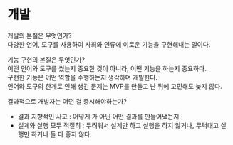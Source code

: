 # 개발
개발의 본질은 무엇인가?<br>
다양한 언어, 도구를 사용하여 사회와 인류에 이로운 기능을 구현해내는 일이다.<br>


기능 구현의 본질은 무엇인가?<br>
어떤 언어와 도구를 썼는지 중요한 것이 아니라, 어떤 기능을 하는지 중요하다.<br>
구현한 기능은 어떤 역할을 수행하는지 생각하며 개발한다.<br>
언어와 도구의 한계로 인해 생긴 문제는 MVP를 만들고 난 뒤에 고민해도 늦지 않다.<br>

결과적으로 개발자는 어떤 걸 중시해야하는가?<br>
 - 결과 지향적인 사고 : 어떻게 가 아닌 어떤 결과를 만들어냈는지.
 - 설계와 실행 모두 적절히 : 두려워서 설계만 하고 실행을 하지 않거나, 무턱대고 실행만 하거나 둘 다 좋지 않다.